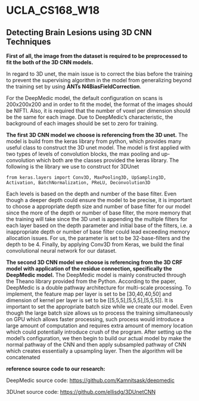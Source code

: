 # UCLA_CS168_W18
## Detecting Brain Lesions using 3D CNN Techniques

          
**First of all, the image from the dataset is required to be preprocessed to fit the
both of the 3D CNN models.**  

In regard to 3D unet, the main issue is to correct the 
bias before the training to prevent the supervising algorithm in the model from 
generalizing beyond the training set by using **ANTs N4BiasFieldCorrection**. 

For the DeepMedic model, the default configuration on scans is 200x200x200 and in order to 
fit the model, the format of the images should be NIFTI. Also, it is required that 
the number of voxel per dimension should be the same for each image. Due to 
DeepMedic’s characteristic, the background of each images should be set to zero 
for training. 


**The first 3D CNN model we choose is referencing from the 3D unet.** 
The model is build from the keras library from python, which provides many useful class to construct 
the 3D unet model. 
The model is first applied with two types of levels of convolution 
blocks, the max pooling and up-convolution which both are the classes provided the 
keras library. 
The following is the library we use to construct for 3DUnet
```
from keras.layers import Conv3D, MaxPooling3D, UpSampling3D, Activation, BatchNormalization, PReLU, Deconvolution3D

```
Each levels is based on the depth and number of the base filter. Even 
though a deeper depth could ensure the model to be precise, it is important to choose 
a appropriate depth size and number of base filter for our model since the more of 
the depth or number of base filter, the more memory that the training will take 
since the 3D unet is appending the multiple filters for each layer based on the 
depth parameter and initial base of the filters, i.e. a inappropriate depth or 
number of base filter could lead exceeding memory allocation issues. For us, the 
parameter is set to be 32-base-filters and the depth to be 4.
Finally, by applying Conv3D from Keras, we build the final convolutional neural
network for our dataset. 

**The second 3D CNN  model we choose is referencing from the 3D CRF model with
application of the residue connection, specifically the DeepMedic model.** The 
DeepMedic model is mainly constructed through the Theano library provided from
the Python. According to the paper, DeepMedic is a double pathway architecture 
for multi-scale processing. To implement, the feature map per layer is set to
be [30,40,40,50] and dimension of kernel per layer is set to be [[5,5,5],[5,5,5],[5,5,5]]. 
It is important to set the appropriate batch size while we create our model. 
Even though the large batch size allows us to process the training simultaneously 
on GPU which allows faster processing, such process would introduce a large 
amount of computation and requires extra amount of memory location which could 
potentially introduce crush of the program. After setting up the model’s 
configuration, we then begin to build our actual model by make the normal 
pathway of the CNN and then apply subsampled pathway of CNN which creates 
essentially a upsampling layer. Then the algorithm will be concatenated 

**reference source code to our research:**

DeepMedic source code: https://github.com/Kamnitsask/deepmedic

3DUnet source code: https://github.com/ellisdg/3DUnetCNN
